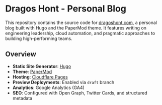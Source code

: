 # Dragos Hont - Personal Blog

This repository contains the source code for [dragoshont.com](https://dragoshont.com), a personal blog built with Hugo and the PaperMod theme. It features writing on engineering leadership, cloud automation, and pragmatic approaches to building high-performing teams.

## Overview

- **Static Site Generator**: [Hugo](https://gohugo.io/)
- **Theme**: [PaperMod](https://github.com/adityatelange/hugo-PaperMod)
- **Hosting**: [Cloudflare Pages](https://pages.cloudflare.com/)
- **Preview Deployments**: Enabled via `draft` branch
- **Analytics**: Google Analytics (GA4)
- **SEO**: Configured with Open Graph, Twitter Cards, and structured metadata

##